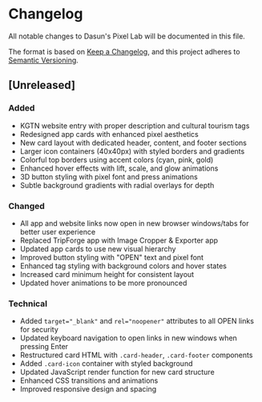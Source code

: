 # Changelog

All notable changes to Dasun's Pixel Lab will be documented in this file.

The format is based on [Keep a Changelog](https://keepachangelog.com/en/1.0.0/),
and this project adheres to [Semantic Versioning](https://semver.org/spec/v2.0.0.html).

## [Unreleased]

### Added
- KGTN website entry with proper description and cultural tourism tags
- Redesigned app cards with enhanced pixel aesthetics
- New card layout with dedicated header, content, and footer sections
- Larger icon containers (40x40px) with styled borders and gradients
- Colorful top borders using accent colors (cyan, pink, gold)
- Enhanced hover effects with lift, scale, and glow animations
- 3D button styling with pixel font and press animations
- Subtle background gradients with radial overlays for depth

### Changed
- All app and website links now open in new browser windows/tabs for better user experience
- Replaced TripForge app with Image Cropper & Exporter app
- Updated app cards to use new visual hierarchy
- Improved button styling with "OPEN" text and pixel font
- Enhanced tag styling with background colors and hover states
- Increased card minimum height for consistent layout
- Updated hover animations to be more pronounced

### Technical
- Added `target="_blank"` and `rel="noopener"` attributes to all OPEN links for security
- Updated keyboard navigation to open links in new windows when pressing Enter
- Restructured card HTML with `.card-header`, `.card-footer` components
- Added `.card-icon` container with styled background
- Updated JavaScript render function for new card structure
- Enhanced CSS transitions and animations
- Improved responsive design and spacing